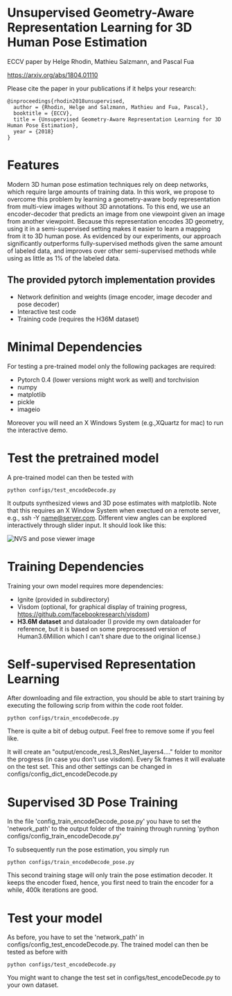 Unsupervised Geometry-Aware Representation Learning for 3D Human Pose Estimation
===================

ECCV paper by Helge Rhodin, Mathieu Salzmann, and Pascal Fua

https://arxiv.org/abs/1804.01110

Please cite the paper in your publications if it helps your research:

    @inproceedings{rhodin2018unsupervised,
      author = {Rhodin, Helge and Salzmann, Mathieu and Fua, Pascal},
      booktitle = {ECCV},
      title = {Unsupervised Geometry-Aware Representation Learning for 3D  Human Pose Estimation},
      year = {2018}
    }
    
Features
===================
Modern 3D human pose estimation techniques rely on deep  networks, which require large amounts of training data. In  this work, we propose to overcome this problem by learning  a geometry-aware body representation from multi-view images without 3D annotations. To this end, we use an encoder-decoder  that predicts an image from one viewpoint given an image  from another viewpoint. Because this representation encodes 3D geometry, using it in a semi-supervised setting makes it  easier to learn a mapping from it to 3D human pose. As  evidenced by our experiments, our approach significantly  outperforms fully-supervised methods given the same amount  of labeled data, and improves over other semi-supervised  methods while using as little as 1% of the labeled data.

The provided pytorch implementation provides
-------------------

* Network definition and weights (image encoder, image decoder and pose decoder)
* Interactive test code
* Training code (requires the H36M dataset)

Minimal Dependencies
===================

For testing a pre-trained model only the following packages are required:
* Pytorch 0.4 (lower versions might work as well) and torchvision
* numpy
* matplotlib
* pickle
* imageio

Moreover you will need an X Windows System (e.g.,XQuartz for mac) to run the interactive demo.

Test the pretrained model
=======================

A pre-trained model can then be tested with 
```
python configs/test_encodeDecode.py
```

It outputs synthesized views and 3D pose estimates with matplotlib. Note that this requires an X Window System when exectued on a remote server, e.g., ssh -Y name@server.com. Different view angles can be explored interactively through slider input. It should look like this:

![NVS and pose viewer image](./example.png "NVS and pose viewer")

Training Dependencies
======================

Training your own model requires more dependencies:
* Ignite (provided in subdirectory)
* Visdom (optional, for graphical display of training progress, https://github.com/facebookresearch/visdom)
* **H3.6M dataset** and dataloader (I provide my own dataloader for reference, but it is based on some preprocessed version of Human3.6Million which I can't share due to the original license.)

Self-supervised Representation Learning 
=======================================

After downloading and file extraction, you should be able to start training by executing the following scrip from within the code root folder.
```
python configs/train_encodeDecode.py
```
There is quite a bit of debug output. Feel free to remove some if you feel like.

It will create an "output/encode_resL3_ResNet_layers4...." folder to monitor the progress (in case you don't use visdom).
Every 5k frames it will evaluate on the test set. This and other settings can be changed in configs/config_dict_encodeDecode.py

Supervised 3D Pose Training
===========================

In the file 'config_train_encodeDecode_pose.py' you have to set the 'network_path' to the output folder of the training through running 'python configs/config_train_encodeDecode.py'

To subsequently run the pose estimation, you simply run
```
python configs/train_encodeDecode_pose.py
```
This second training stage will only train the pose estimation decoder. It keeps the encoder fixed, hence, you first need to train the encoder for a while, 400k iterations are good.

Test your model
=======================

As before, you have to set the 'network_path' in configs/config_test_encodeDecode.py.
The trained model can then be tested as before with 
```
python configs/test_encodeDecode.py
```
You might want to change the test set in configs/test_encodeDecode.py to your own dataset.
